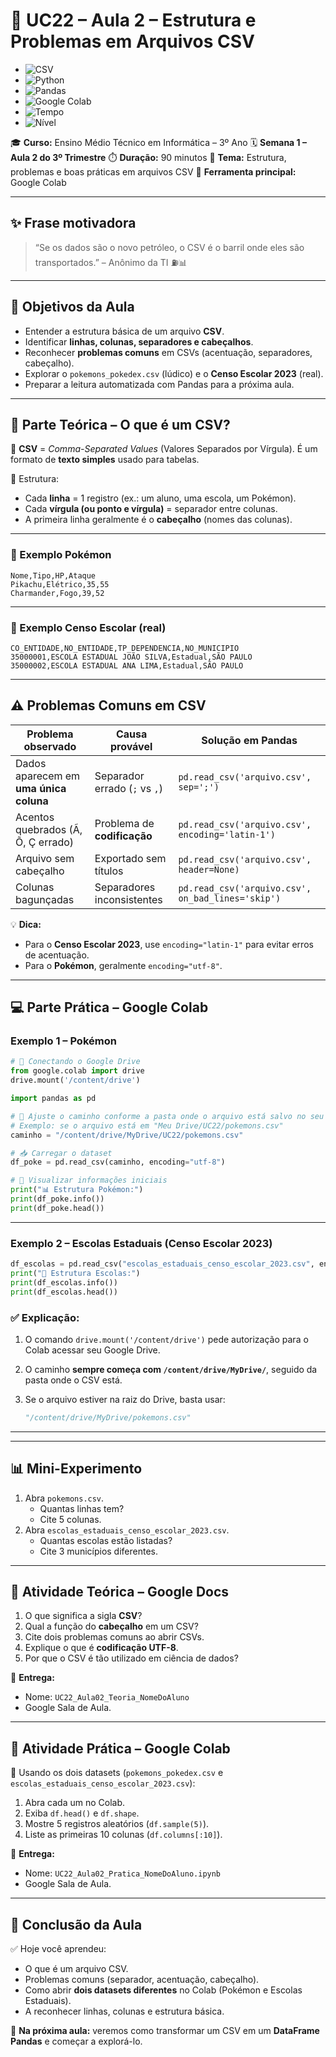# 📘 UC22 – Aula 2 – Estrutura e Problemas em Arquivos CSV

- ![CSV](https://img.shields.io/badge/Formato-CSV-orange?logo=file)
- ![Python](https://img.shields.io/badge/Python-3.11+-blue?logo=python&logoColor=white)
- ![Pandas](https://img.shields.io/badge/Pandas-Data%20Analysis-green?logo=pandas)
- ![Google Colab](https://img.shields.io/badge/Google%20Colab-Notebook-yellow?logo=googlecolab)
- ![Tempo](https://img.shields.io/badge/Dura%C3%A7%C3%A3o-90%20min-red)
- ![Nível](https://img.shields.io/badge/N%C3%ADvel-Iniciante%E2%9E%9CIntermedi%C3%A1rio-purple)

🎓 **Curso:** Ensino Médio Técnico em Informática – 3º Ano
🗓️ **Semana 1 – Aula 2 do 3º Trimestre**
⏱️ **Duração:** 90 minutos
📍 **Tema:** Estrutura, problemas e boas práticas em arquivos CSV
🐍 **Ferramenta principal:** Google Colab

------

## ✨ Frase motivadora

> “Se os dados são o novo petróleo, o CSV é o barril onde eles são transportados.” – Anônimo da TI ⛽📊

------

## 🎯 Objetivos da Aula

- Entender a estrutura básica de um arquivo **CSV**.
- Identificar **linhas, colunas, separadores e cabeçalhos**.
- Reconhecer **problemas comuns** em CSVs (acentuação, separadores, cabeçalho).
- Explorar o `pokemons_pokedex.csv` (lúdico) e o **Censo Escolar 2023** (real).
- Preparar a leitura automatizada com Pandas para a próxima aula.

------

## 🧠 Parte Teórica – O que é um CSV?

📖 **CSV** = *Comma-Separated Values* (Valores Separados por Vírgula).
 É um formato de **texto simples** usado para tabelas.

📌 Estrutura:

- Cada **linha** = 1 registro (ex.: um aluno, uma escola, um Pokémon).
- Cada **vírgula (ou ponto e vírgula)** = separador entre colunas.
- A primeira linha geralmente é o **cabeçalho** (nomes das colunas).

------

### 🔹 Exemplo Pokémon

```csv
Nome,Tipo,HP,Ataque
Pikachu,Elétrico,35,55
Charmander,Fogo,39,52
```

------

### 🔹 Exemplo Censo Escolar (real)

```csv
CO_ENTIDADE,NO_ENTIDADE,TP_DEPENDENCIA,NO_MUNICIPIO
35000001,ESCOLA ESTADUAL JOÃO SILVA,Estadual,SÃO PAULO
35000002,ESCOLA ESTADUAL ANA LIMA,Estadual,SÃO PAULO
```

------

## ⚠️ Problemas Comuns em CSV

| Problema observado                     | Causa provável                | Solução em Pandas                                 |
| -------------------------------------- | ----------------------------- | ------------------------------------------------- |
| Dados aparecem em **uma única coluna** | Separador errado (`;` vs `,`) | `pd.read_csv('arquivo.csv', sep=';')`             |
| Acentos quebrados (Ã, Õ, Ç errado)     | Problema de **codificação**   | `pd.read_csv('arquivo.csv', encoding='latin-1')`  |
| Arquivo sem cabeçalho                  | Exportado sem títulos         | `pd.read_csv('arquivo.csv', header=None)`         |
| Colunas bagunçadas                     | Separadores inconsistentes    | `pd.read_csv('arquivo.csv', on_bad_lines='skip')` |

💡 **Dica:**

- Para o **Censo Escolar 2023**, use `encoding="latin-1"` para evitar erros de acentuação.
- Para o **Pokémon**, geralmente `encoding="utf-8"`.

------

## 💻 Parte Prática – Google Colab

### Exemplo 1 – Pokémon

```python
# 📂 Conectando o Google Drive
from google.colab import drive
drive.mount('/content/drive')

import pandas as pd

# 🔄 Ajuste o caminho conforme a pasta onde o arquivo está salvo no seu Drive
# Exemplo: se o arquivo está em "Meu Drive/UC22/pokemons.csv"
caminho = "/content/drive/MyDrive/UC22/pokemons.csv"

# 📥 Carregar o dataset
df_poke = pd.read_csv(caminho, encoding="utf-8")

# 🔎 Visualizar informações iniciais
print("📊 Estrutura Pokémon:")
print(df_poke.info())
print(df_poke.head())
```


------

### Exemplo 2 – Escolas Estaduais (Censo Escolar 2023)

```python
df_escolas = pd.read_csv("escolas_estaduais_censo_escolar_2023.csv", encoding="latin-1", sep=",")
print("🏫 Estrutura Escolas:")
print(df_escolas.info())
print(df_escolas.head())
```

### ✅ Explicação:

1. O comando `drive.mount('/content/drive')` pede autorização para o Colab acessar seu Google Drive.
2. O caminho **sempre começa com `/content/drive/MyDrive/`**, seguido da pasta onde o CSV está.
3. Se o arquivo estiver na raiz do Drive, basta usar:

   ```python
   "/content/drive/MyDrive/pokemons.csv"
   ```
---

------

## 📊 Mini-Experimento

1. Abra `pokemons.csv`.
   - Quantas linhas tem?
   - Cite 5 colunas.
2. Abra `escolas_estaduais_censo_escolar_2023.csv`.
   - Quantas escolas estão listadas?
   - Cite 3 municípios diferentes.

------

## 💬 Atividade Teórica – Google Docs

1. O que significa a sigla **CSV**?
2. Qual a função do **cabeçalho** em um CSV?
3. Cite dois problemas comuns ao abrir CSVs.
4. Explique o que é **codificação UTF-8**.
5. Por que o CSV é tão utilizado em ciência de dados?

📌 **Entrega:**

- Nome: `UC22_Aula02_Teoria_NomeDoAluno`
- Google Sala de Aula.

------

## 🧩 Atividade Prática – Google Colab

📌 Usando os dois datasets (`pokemons_pokedex.csv` e `escolas_estaduais_censo_escolar_2023.csv`):

1. Abra cada um no Colab.
2. Exiba `df.head()` e `df.shape`.
3. Mostre 5 registros aleatórios (`df.sample(5)`).
4. Liste as primeiras 10 colunas (`df.columns[:10]`).

📌 **Entrega:**

- Nome: `UC22_Aula02_Pratica_NomeDoAluno.ipynb`
- Google Sala de Aula.

------

## 📎 Conclusão da Aula

✅ Hoje você aprendeu:

- O que é um arquivo CSV.
- Problemas comuns (separador, acentuação, cabeçalho).
- Como abrir **dois datasets diferentes** no Colab (Pokémon e Escolas Estaduais).
- A reconhecer linhas, colunas e estrutura básica.

🔮 **Na próxima aula:** veremos como transformar um CSV em um **DataFrame Pandas** e começar a explorá-lo.
